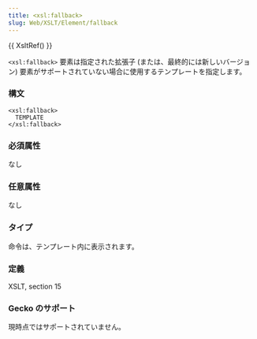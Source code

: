 ```yaml
---
title: <xsl:fallback>
slug: Web/XSLT/Element/fallback
---
```

{{ XsltRef() }}

`<xsl:fallback>` 要素は指定された拡張子 (または、最終的には新しいバージョン) 要素がサポートされていない場合に使用するテンプレートを指定します。

### 構文

```
<xsl:fallback>
  TEMPLATE
</xsl:fallback>
```

### 必須属性

なし

### 任意属性

なし

### タイプ

命令は、テンプレート内に表示されます。

### 定義

XSLT, section 15

### Gecko のサポート

現時点ではサポートされていません。
